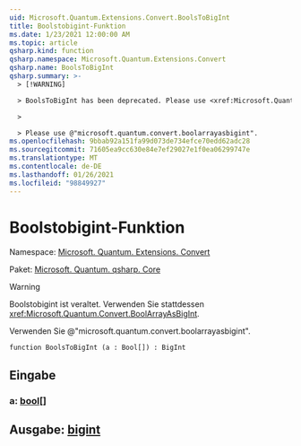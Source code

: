 ```yaml
---
uid: Microsoft.Quantum.Extensions.Convert.BoolsToBigInt
title: Boolstobigint-Funktion
ms.date: 1/23/2021 12:00:00 AM
ms.topic: article
qsharp.kind: function
qsharp.namespace: Microsoft.Quantum.Extensions.Convert
qsharp.name: BoolsToBigInt
qsharp.summary: >-
  > [!WARNING]

  > BoolsToBigInt has been deprecated. Please use <xref:Microsoft.Quantum.Convert.BoolArrayAsBigInt> instead.

  >

  > Please use @"microsoft.quantum.convert.boolarrayasbigint".
ms.openlocfilehash: 9bbab92a151fa99d073de734efce70edd62adc28
ms.sourcegitcommit: 71605ea9cc630e84e7ef29027e1f0ea06299747e
ms.translationtype: MT
ms.contentlocale: de-DE
ms.lasthandoff: 01/26/2021
ms.locfileid: "98849927"
---
```

# <a name="boolstobigint-function"></a>Boolstobigint-Funktion

Namespace: [Microsoft. Quantum. Extensions. Convert](xref:Microsoft.Quantum.Extensions.Convert)

Paket: [Microsoft. Quantum. qsharp. Core](https://nuget.org/packages/Microsoft.Quantum.QSharp.Core)


> [!WARNING]
> Boolstobigint ist veraltet. Verwenden Sie stattdessen <xref:Microsoft.Quantum.Convert.BoolArrayAsBigInt>.
>
> Verwenden Sie @"microsoft.quantum.convert.boolarrayasbigint".



```qsharp
function BoolsToBigInt (a : Bool[]) : BigInt
```


## <a name="input"></a>Eingabe

### <a name="a--bool"></a>a: [bool](xref:microsoft.quantum.lang-ref.bool)[]





## <a name="output--bigint"></a>Ausgabe: [bigint](xref:microsoft.quantum.lang-ref.bigint)

